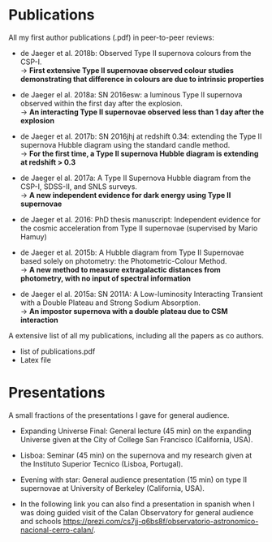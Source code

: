 # Publications

All my first author publications (.pdf) in peer-to-peer reviews:  

- de Jaeger et al. 2018b: Observed Type II supernova colours from the CSP-I.  
-> **First extensive Type II supernovae observed colour studies demonstrating that difference in colours are due to intrinsic properties**

- de Jaeger el al. 2018a: SN 2016esw: a luminous Type II supernova observed within the first day after the explosion.  
-> **An interacting Type II supernovae observed less than 1 day after the explosion**

- de Jaeger et al. 2017b: SN 2016jhj at redshift 0.34: extending the Type II supernova Hubble diagram using the standard candle method.  
-> **For the first time, a Type II supernova Hubble diagram is extending at redshift > 0.3**

- de Jaeger el al. 2017a: A Type II Supernova Hubble diagram from the CSP-I, SDSS-II, and SNLS surveys.  
-> **A new independent evidence for dark energy using Type II supernovae**

- de Jaeger et al. 2016: PhD thesis manuscript: Independent evidence for the cosmic acceleration from Type II supernovae (supervised by Mario Hamuy)

- de Jaeger et al. 2015b: A Hubble diagram from Type II Supernovae based solely on photometry: the Photometric-Colour Method.  
-> **A new method to measure extragalactic distances from photometry, with no input of spectral information**

- de Jaeger el al. 2015a: SN 2011A: A Low-luminosity Interacting Transient with a Double Plateau and Strong Sodium Absorption.  
-> **An impostor supernova with a double plateau due to CSM interaction**


A extensive list of all my publications, including all the papers as co authors.  


- list of publications.pdf  
- Latex file

# Presentations   

A small fractions of the presentations I gave for general audience.   

- Expanding Universe Final: General lecture (45 min) on the expanding Universe given at the City of College San Francisco (California, USA).  

- Lisboa: Seminar (45 min) on the supernova and my research given at the Instituto Superior Tecnico (Lisboa, Portugal).  

- Evening with star: General audience presentation (15 min) on type II supernovae at University of Berkeley (California, USA).  

- In the following link you can also find a presentation in spanish when I was doing guided visit of the Calan Observatory for general audience and schools  https://prezi.com/cs7jj-q6bs8f/observatorio-astronomico-nacional-cerro-calan/.






